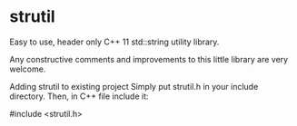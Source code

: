 # strutil

Easy to use, header only C++ 11 std::string utility library.

Any constructive comments and improvements to this little library are very welcome.

Adding strutil to existing project
Simply put strutil.h in your include directory. Then, in C++ file include it:

#include <strutil.h>
